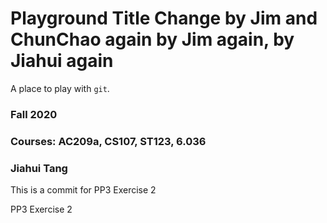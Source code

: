 # Playground Title Change by Jim and ChunChao again by Jim again, by Jiahui again

A place to play with `git`.


### Fall 2020
### Courses: AC209a, CS107, ST123, 6.036
### Jiahui Tang
This is a commit for PP3 Exercise 2

PP3 Exercise 2

